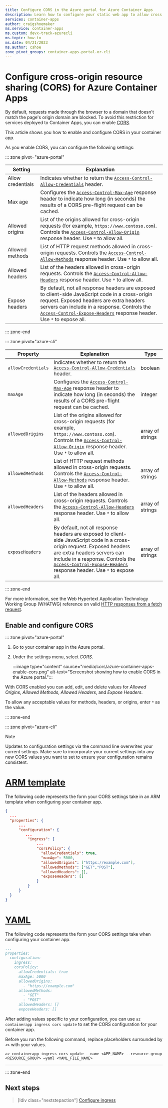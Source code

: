 ```yaml
---
title: Configure CORS in the Azure portal for Azure Container Apps
description: Learn how to configure your static web app to allow cross origin resource sharing (CORS) for Azure Container Apps
services: container-apps
author: craigshoemaker
ms.service: container-apps
ms.custom: devx-track-azurecli
ms.topic: how-to
ms.date: 04/21/2023
ms.author: cshoe
zone_pivot_groups: container-apps-portal-or-cli
---
```


# Configure cross-origin resource sharing (CORS) for Azure Container Apps

By default, requests made through the browser to a domain that doesn't match the page's origin domain are blocked. To avoid this restriction for services deployed to Container Apps, you can enable [CORS](https://developer.mozilla.org/docs/Web/HTTP/CORS).

This article shows you how to enable and configure CORS in your container app.

As you enable CORS, you can configure the following settings:

::: zone pivot="azure-portal"

| Setting | Explanation |
|---|---|
| Allow credentials | Indicates whether to return the [`Access-Control-Allow-Credentials`](https://developer.mozilla.org/docs/Web/HTTP/Headers/Access-Control-Allow-Credentials) header. |
| Max age | Configures the [`Access-Control-Max-Age`](https://developer.mozilla.org/docs/Web/HTTP/Headers/Access-Control-Max-Age) response header to indicate how long (in seconds) the results of a CORS pre-flight request can be cached. |
| Allowed origins | List of the origins allowed for cross-origin requests (for example, `https://www.contoso.com`). Controls the [`Access-Control-Allow-Origin`](https://developer.mozilla.org/docs/Web/HTTP/Headers/Access-Control-Allow-Origin) response header. Use `*` to allow all. |
| Allowed methods | List of HTTP request methods allowed in cross-origin requests. Controls the [`Access-Control-Allow-Methods`](https://developer.mozilla.org/docs/Web/HTTP/Headers/Access-Control-Allow-Methods) response header. Use `*` to allow all. |
| Allowed headers | List of the headers allowed in cross-origin requests. Controls the [`Access-Control-Allow-Headers`](https://developer.mozilla.org/docs/Web/HTTP/Headers/Access-Control-Allow-Headers) response header. Use `*` to allow all. |
| Expose headers | By default, not all response headers are exposed to client-side JavaScript code in a cross-origin request. Exposed headers are extra headers servers can include in a response. Controls the [`Access-Control-Expose-Headers`](https://developer.mozilla.org/en-US/docs/Web/HTTP/Headers/Access-Control-Expose-Headers) response header. Use `*` to expose all. |

::: zone-end

::: zone pivot="azure-cli"

| Property | Explanation | Type |
|---|---|---|
| `allowCredentials` | Indicates whether to return the [`Access-Control-Allow-Credentials`](https://developer.mozilla.org/docs/Web/HTTP/Headers/Access-Control-Allow-Credentials) header. | boolean |
| `maxAge` | Configures the [`Access-Control-Max-Age`](https://developer.mozilla.org/docs/Web/HTTP/Headers/Access-Control-Max-Age) response header to indicate how long (in seconds) the results of a CORS pre-flight request can be cached. | integer |
| `allowedOrigins` | List of the origins allowed for cross-origin requests (for example, `https://www.contoso.com`). Controls the [`Access-Control-Allow-Origin`](https://developer.mozilla.org/docs/Web/HTTP/Headers/Access-Control-Allow-Origin) response header. Use `*` to allow all. | array of strings |
|  `allowedMethods` | List of HTTP request methods allowed in cross-origin requests. Controls the [`Access-Control-Allow-Methods`](https://developer.mozilla.org/docs/Web/HTTP/Headers/Access-Control-Allow-Methods) response header. Use `*` to allow all. | array of strings |
| `allowedHeaders` | List of the headers allowed in cross-origin requests. Controls the [`Access-Control-Allow-Headers`](https://developer.mozilla.org/docs/Web/HTTP/Headers/Access-Control-Allow-Headers) response header. Use `*` to allow all. | array of strings |
| `exposeHeaders` | By default, not all response headers are exposed to client-side JavaScript code in a cross-origin request. Exposed headers are extra headers servers can include in a response. Controls the [`Access-Control-Expose-Headers`](https://developer.mozilla.org/en-US/docs/Web/HTTP/Headers/Access-Control-Expose-Headers) response header. Use `*` to expose all. | array of strings |

::: zone-end

For more information, see the Web Hypertext Application Technology Working Group (WHATWG) reference on valid [HTTP responses from a fetch request](https://fetch.spec.whatwg.org/#http-responses).

## Enable and configure CORS

::: zone pivot="azure-portal"

1. Go to your container app in the Azure portal.

1. Under the settings menu, select *CORS*.

    :::image type="content" source="media/cors/azure-container-apps-enable-cors.png" alt-text="Screenshot showing how to enable CORS in the Azure portal.":::

With CORS enabled you can add, edit, and delete values for *Allowed Origins*, *Allowed Methods*, *Allowed Headers*, and *Expose Headers*.

To allow any acceptable values for methods, headers, or origins, enter `*` as the value.

::: zone-end

::: zone pivot="azure-cli"

> [!NOTE]
> Updates to configuration settings via the command line overwrites your current settings. Make sure to incorporate your current settings into any new CORS values you want to set to ensure your configuration remains consistent.

# [ARM template](#tab/arm)

The following code represents the form your CORS settings take  in an ARM template when configuring your container app.

```json
{ 
  ... 
  "properties": { 
      ... 
      "configuration": { 
         ... 
          "ingress": { 
              ... 
              "corsPolicy": { 
                "allowCredentials": true,
                "maxAge": 5000,
                "allowedOrigins": ["https://example.com"], 
                "allowedMethods": ["GET","POST"], 
                "allowedHeaders": [], 
                "exposeHeaders": []
              } 
          } 
      } 
  } 
}
```

# [YAML](#tab/yaml)

The following code represents the form your CORS settings take when configuring your container app.

```yaml
...
properties: 
  configuration: 
    ingress: 
    corsPolicy:
      allowCredentials: true
      maxAge: 5000
      allowedOrigins:
        - "https://example.com"
      allowedMethods:
        - "GET"
        - "POST"
      allowedHeaders: []
      exposeHeaders: []
```

After adding values specific to your configuration, you can use `az containerapp ingress cors update` to set the CORS configuration for your container app.

Before you run the following command, replace placeholders surrounded by `<>` with your values.

```azurecli
az containerapp ingress cors update --name <APP_NAME> --resource-group <RESOURCE_GROUP> –yaml <YAML_FILE_NAME>
```

---

::: zone-end

## Next steps

> [!div class="nextstepaction"]
> [Configure ingress](ingress.md)
